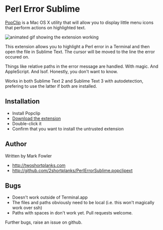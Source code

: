 Perl Error Sublime
==================

[PopClip](http://pilotmoon.com/popclip/) is a Mac OS X utility that will
allow you to display little menu icons that perform actions on highlighted
text.

![animated gif showing the extension working](http://i.imgur.com/1TZMe2Z.gif)

This extension allows you to highlight a Perl error in a Terminal and then
open the file in Sublime Text.  The cursor will be moved to the line the
error occured on.

Things like relative paths in the error message are handled.  With magic.
And AppleScript.  And lsof.  Honestly, you don't want to know.

Works in both Sublime Text 2 and Sublime Text 3 with autodetection, prefering
to use the latter if both are installed.

Installation
------------

   * Install Popclip
   * [Download the extension](https://dl.dropboxusercontent.com/u/301667/popclip/PerlErrorSublime.popclipextz)
   * Double-click it
   * Confirm that you want to install the untrusted extension

Author
------

Written by Mark Fowler

   * http://twoshortplanks.com
   * http://github.com/2shortplanks/PerlErrorSublime.popclipext

Bugs
----

   * Doesn't work outside of Terminal.app
   * The files and paths obviously need to be local (i.e. this won't magically
     work over ssh)
   * Paths with spaces in don't work yet.  Pull requests welcome.

Further bugs, raise an issue on github.
